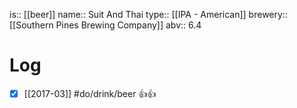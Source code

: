 is:: [[beer]]
name:: Suit And Thai
type:: [[IPA - American]]
brewery:: [[Southern Pines Brewing Company]]
abv:: 6.4

# Log
- [x] [[2017-03]] #do/drink/beer 👍👍
